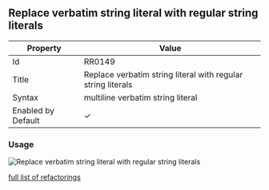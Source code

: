 ## Replace verbatim string literal with regular string literals

| Property           | Value                                                        |
| ------------------ | ------------------------------------------------------------ |
| Id                 | RR0149                                                       |
| Title              | Replace verbatim string literal with regular string literals |
| Syntax             | multiline verbatim string literal                            |
| Enabled by Default | &#x2713;                                                     |

### Usage

![Replace verbatim string literal with regular string literals](../../images/refactorings/ReplaceVerbatimStringLiteralWithRegularStringLiterals.png)

[full list of refactorings](Refactorings.md)